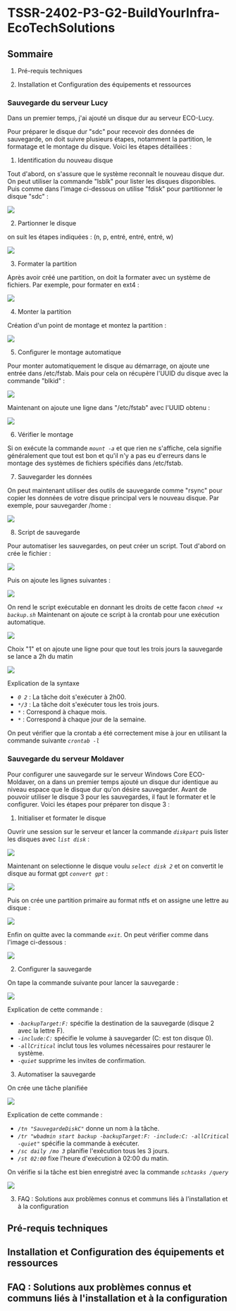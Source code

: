 # **TSSR-2402-P3-G2-BuildYourInfra-EcoTechSolutions**

## **Sommaire**

1) Pré-requis techniques

2) Installation et Configuration des équipements et ressources


### Sauvegarde du serveur Lucy

Dans un premier temps, j'ai ajouté un disque dur au serveur ECO-Lucy.

Pour préparer le disque dur "sdc" pour recevoir des données de sauvegarde, on doit suivre plusieurs étapes, notamment la partition, le formatage et le montage du disque. Voici les étapes détaillées :

1. Identification du nouveau disque

Tout d'abord, on s'assure que le système reconnaît le nouveau disque dur. On peut utiliser la commande "lsblk" pour lister les disques disponibles. Puis comme dans l'image ci-dessous on utilise "fdisk" pour partitionner le disque "sdc" :

![](https://github.com/WildCodeSchool/TSSR-2402-P3-G2-BuildYourInfra-EcoTechSolutions/blob/main/S14/annex/SauvegardeLucy/rsync1.png)

2. Partionner le disque
   
on suit les étapes indiquées : (n, p, entré, entré, entré, w)

![](https://github.com/WildCodeSchool/TSSR-2402-P3-G2-BuildYourInfra-EcoTechSolutions/blob/main/S14/annex/SauvegardeLucy/rsync2.png)

3. Formater la partition

Après avoir créé une partition, on doit la formater avec un système de fichiers. Par exemple, pour formater en ext4 :

![](https://github.com/WildCodeSchool/TSSR-2402-P3-G2-BuildYourInfra-EcoTechSolutions/blob/main/S14/annex/SauvegardeLucy/rsync3.png)

4. Monter la partition

Création d'un point de montage et montez la partition : 

![](https://github.com/WildCodeSchool/TSSR-2402-P3-G2-BuildYourInfra-EcoTechSolutions/blob/main/S14/annex/SauvegardeLucy/rsync4.png)

5. Configurer le montage automatique

Pour monter automatiquement le disque au démarrage, on ajoute une entrée dans /etc/fstab. Mais pour cela on récupère l'UUID du disque avec la commande "blkid" :

![](https://github.com/WildCodeSchool/TSSR-2402-P3-G2-BuildYourInfra-EcoTechSolutions/blob/main/S14/annex/SauvegardeLucy/rsync5.png)

Maintenant on ajoute une ligne dans "/etc/fstab" avec l'UUID obtenu :

![](https://github.com/WildCodeSchool/TSSR-2402-P3-G2-BuildYourInfra-EcoTechSolutions/blob/main/S14/annex/SauvegardeLucy/rsync6.png)

6. Vérifier le montage

Si on exécute la commande *`mount -a`* et que rien ne s'affiche, cela signifie généralement que tout est bon et qu'il n'y a pas eu d'erreurs dans le montage des systèmes de fichiers spécifiés dans /etc/fstab.

7. Sauvegarder les données

On peut maintenant utiliser des outils de sauvegarde comme "rsync" pour copier les données de votre disque principal vers le nouveau disque. Par exemple, pour sauvegarder /home :

![](https://github.com/WildCodeSchool/TSSR-2402-P3-G2-BuildYourInfra-EcoTechSolutions/blob/main/S14/annex/SauvegardeLucy/rsync7.png)

8. Script de sauvegarde

Pour automatiser les sauvegardes, on peut créer un script. Tout d'abord on crée le fichier : 

![](https://github.com/WildCodeSchool/TSSR-2402-P3-G2-BuildYourInfra-EcoTechSolutions/blob/main/S14/annex/SauvegardeLucy/rsync8.png)

Puis on ajoute les lignes suivantes : 

![](https://github.com/WildCodeSchool/TSSR-2402-P3-G2-BuildYourInfra-EcoTechSolutions/blob/main/S14/annex/SauvegardeLucy/rsync9.png) 

On rend le script exécutable en donnant les droits de cette facon *`chmod +x backup.sh`*
Maintenant on ajoute ce script à la crontab pour une exécution automatique. 

![](https://github.com/WildCodeSchool/TSSR-2402-P3-G2-BuildYourInfra-EcoTechSolutions/blob/main/S14/annex/SauvegardeLucy/rsync11.png)

Choix "1" et on ajoute une ligne pour que tout les trois jours la sauvegarde se lance a 2h du matin

![](https://github.com/WildCodeSchool/TSSR-2402-P3-G2-BuildYourInfra-EcoTechSolutions/blob/main/S14/annex/SauvegardeLucy/rsync12.png)

Explication de la syntaxe

  - *`0 2`* : La tâche doit s'exécuter à 2h00.
  - *`*/3`* : La tâche doit s'exécuter tous les trois jours.
  - *`*`* : Correspond à chaque mois.
  - *`*`* : Correspond à chaque jour de la semaine.

On peut vérifier que la crontab a été correctement mise à jour en utilisant la commande suivante *`crontab -l`*

### Sauvegarde du serveur Moldaver

Pour configurer une sauvegarde sur le serveur Windows Core ECO-Moldaver, on a dans un premier temps ajouté un disque dur identique au niveau espace que le disque dur qu'on désire sauvegarder.
Avant de pouvoir utiliser le disque 3 pour les sauvegardes, il faut le formater et le configurer. Voici les étapes pour préparer ton disque 3 :

1. Initialiser et formater le disque

Ouvrir une session sur le serveur et lancer la commande *`diskpart`* puis lister les disques avec *`list disk`* :

![](https://github.com/WildCodeSchool/TSSR-2402-P3-G2-BuildYourInfra-EcoTechSolutions/blob/main/S14/annex/SauvegardeLucy/SauveMoldaver/SauveMoldaver1.png)

Maintenant on selectionne le disque voulu *`select disk 2`* et on convertit le disque au format gpt *`convert gpt`* :

![](https://github.com/WildCodeSchool/TSSR-2402-P3-G2-BuildYourInfra-EcoTechSolutions/blob/main/S14/annex/SauvegardeLucy/SauveMoldaver/SauveMoldaver2.png)

Puis on crée une partition primaire au format ntfs et on assigne une lettre au disque :

![](https://github.com/WildCodeSchool/TSSR-2402-P3-G2-BuildYourInfra-EcoTechSolutions/blob/main/S14/annex/SauvegardeLucy/SauveMoldaver/SauveMoldaver3.png)

Enfin on quitte avec la commande *`exit`*. On peut vérifier comme dans l'image ci-dessous :

![](https://github.com/WildCodeSchool/TSSR-2402-P3-G2-BuildYourInfra-EcoTechSolutions/blob/main/S14/annex/SauvegardeLucy/SauveMoldaver/SauveMoldaver4.png)

2. Configurer la sauvegarde

On tape la commande suivante pour lancer la sauvegarde :

![](https://github.com/WildCodeSchool/TSSR-2402-P3-G2-BuildYourInfra-EcoTechSolutions/blob/main/S14/annex/SauvegardeLucy/SauveMoldaver/SauveMoldaver5.png)

Explication de cette commande :

   - *`-backupTarget:F:`* spécifie la destination de la sauvegarde (disque 2 avec la lettre F).
   - *`-include:C:`* spécifie le volume à sauvegarder (C: est ton disque 0).
   - *`-allCritical`* inclut tous les volumes nécessaires pour restaurer le système.
   - *`-quiet`* supprime les invites de confirmation.

3. Automatiser la sauvegarde

On crée une tâche planifiée

![](https://github.com/WildCodeSchool/TSSR-2402-P3-G2-BuildYourInfra-EcoTechSolutions/blob/main/S14/annex/SauvegardeLucy/SauveMoldaver/SauveMoldaver6.png)

Explication de cette commande :

   - *`/tn "SauvegardeDiskC"`* donne un nom à la tâche.
   - *`/tr "wbadmin start backup -backupTarget:F: -include:C: -allCritical -quiet"`* spécifie la commande à exécuter.
   - *`/sc daily /mo 3`* planifie l'exécution tous les 3 jours.
   - *`/st 02:00`* fixe l'heure d'exécution à 02:00 du matin.

On vérifie si la tâche est bien enregistré avec la commande *`schtasks /query`*

![](https://github.com/WildCodeSchool/TSSR-2402-P3-G2-BuildYourInfra-EcoTechSolutions/blob/main/S14/annex/SauvegardeLucy/SauveMoldaver/SauveMoldaver7.png)

3) FAQ : Solutions aux problèmes connus et communs liés à l'installation et à la configuration

## **Pré-requis techniques**

## **Installation et Configuration des équipements et ressources**

## **FAQ : Solutions aux problèmes connus et communs liés à l'installation et à la configuration**
